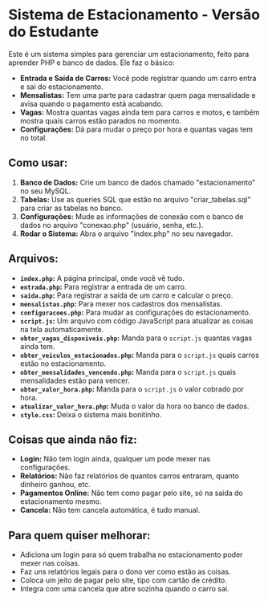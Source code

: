 # Sistema de Estacionamento - Versão do Estudante

Este é um sistema simples para gerenciar um estacionamento, feito para aprender PHP e banco de dados. Ele faz o básico:

*   **Entrada e Saída de Carros:** Você pode registrar quando um carro entra e sai do estacionamento.
*   **Mensalistas:** Tem uma parte para cadastrar quem paga mensalidade e avisa quando o pagamento está acabando.
*   **Vagas:** Mostra quantas vagas ainda tem para carros e motos, e também mostra quais carros estão parados no momento.
*   **Configurações:** Dá para mudar o preço por hora e quantas vagas tem no total.

## Como usar:

1.  **Banco de Dados:** Crie um banco de dados chamado "estacionamento" no seu MySQL.
2.  **Tabelas:** Use as queries SQL que estão no arquivo "criar_tabelas.sql" para criar as tabelas no banco.
3.  **Configurações:** Mude as informações de conexão com o banco de dados no arquivo "conexao.php" (usuário, senha, etc.).
4.  **Rodar o Sistema:** Abra o arquivo "index.php" no seu navegador.

## Arquivos:

*   **`index.php`:** A página principal, onde você vê tudo.
*   **`entrada.php`:** Para registrar a entrada de um carro.
*   **`saida.php`:** Para registrar a saída de um carro e calcular o preço.
*   **`mensalistas.php`:** Para mexer nos cadastros dos mensalistas.
*   **`configuracoes.php`:** Para mudar as configurações do estacionamento.
*   **`script.js`:** Um arquivo com código JavaScript para atualizar as coisas na tela automaticamente.
*   **`obter_vagas_disponiveis.php`:** Manda para o `script.js` quantas vagas ainda tem.
*   **`obter_veiculos_estacionados.php`:** Manda para o `script.js` quais carros estão no estacionamento.
*   **`obter_mensalidades_vencendo.php`:** Manda para o `script.js` quais mensalidades estão para vencer.
*   **`obter_valor_hora.php`:** Manda para o `script.js` o valor cobrado por hora.
*   **`atualizar_valor_hora.php`:** Muda o valor da hora no banco de dados.
*   **`style.css`:** Deixa o sistema mais bonitinho.

## Coisas que ainda não fiz:

*   **Login:** Não tem login ainda, qualquer um pode mexer nas configurações.
*   **Relatórios:** Não faz relatórios de quantos carros entraram, quanto dinheiro ganhou, etc.
*   **Pagamentos Online:** Não tem como pagar pelo site, só na saída do estacionamento mesmo.
*   **Cancela:** Não tem cancela automática, é tudo manual.

## Para quem quiser melhorar:

*   Adiciona um login para só quem trabalha no estacionamento poder mexer nas coisas.
*   Faz uns relatórios legais para o dono ver como estão as coisas.
*   Coloca um jeito de pagar pelo site, tipo com cartão de crédito.
*   Integra com uma cancela que abre sozinha quando o carro sai.
